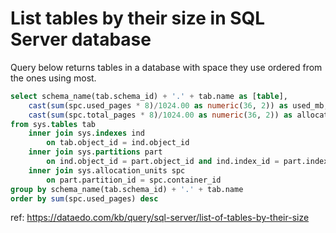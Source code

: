 # List tables by their size in SQL Server database

Query below returns tables in a database with space they use ordered from the ones using most.


``` sql
select schema_name(tab.schema_id) + '.' + tab.name as [table], 
    cast(sum(spc.used_pages * 8)/1024.00 as numeric(36, 2)) as used_mb,
    cast(sum(spc.total_pages * 8)/1024.00 as numeric(36, 2)) as allocated_mb
from sys.tables tab
    inner join sys.indexes ind 
        on tab.object_id = ind.object_id
    inner join sys.partitions part 
        on ind.object_id = part.object_id and ind.index_id = part.index_id
    inner join sys.allocation_units spc
        on part.partition_id = spc.container_id
group by schema_name(tab.schema_id) + '.' + tab.name
order by sum(spc.used_pages) desc
```

ref: https://dataedo.com/kb/query/sql-server/list-of-tables-by-their-size